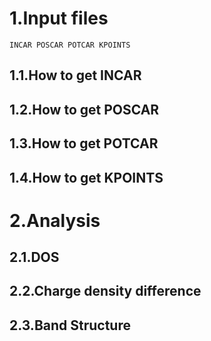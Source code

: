 # 1.Input files
```
INCAR POSCAR POTCAR KPOINTS
```
## 1.1.How to get INCAR
## 1.2.How to get POSCAR
## 1.3.How to get POTCAR
## 1.4.How to get KPOINTS

# 2.Analysis
## 2.1.DOS
## 2.2.Charge density difference
## 2.3.Band Structure
